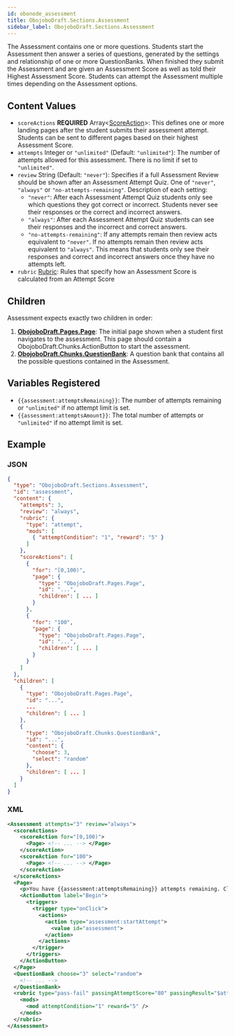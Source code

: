 ```yaml
---
id: obonode_assessment
title: ObojoboDraft.Sections.Assessment
sidebar_label: ObojoboDraft.Sections.Assessment
---
```


The Assessment contains one or more questions. Students start the Assessment then answer a series of questions, generated by the settings and relationship of one or more QuestionBanks. When finished they submit the Assessment and are given an Assessment Score as well as told their Highest Assessment Score. Students can attempt the Assessment multiple times depending on the Assessment options.

## Content Values

* `scoreActions` **REQUIRED** Array<[ScoreAction](content_scoreaction.md)>: This defines one or more landing pages after the student submits their assessment attempt. Students can be sent to different pages based on their highest Assessment Score.
* `attempts` Integer or `"unlimited"` (Default: `"unlimited"`): The number of attempts allowed for this assessment. There is no limit if set to `"unlimited"`.
* `review` String (Default: `"never"`): Specifies if a full Assessment Review should be shown after an Assessment Attempt Quiz. One of `"never"`, `"always"` or `"no-attempts-remaining"`. Description of each setting:
  * `"never"`: After each Assessment Attempt Quiz students only see which questions they got correct or incorrect. Students never see their responses or the correct and incorrect answers.
  * `"always"`: After each Assessment Attempt Quiz students can see their responses and the incorrect and correct answers.
  * `"no-attempts-remaining"`: If any attempts remain then review acts equivalent to `"never"`. If no attempts remain then review acts equivalent to `"always"`. This means that students only see their responses and correct and incorrect answers once they have no attempts left.
* `rubric` [Rubric](content_rubric.md): Rules that specify how an Assessment Score is calculated from an Attempt Score

## Children

Assessment expects exactly two children in order:

1.  [**ObojoboDraft.Pages.Page**](obonode_page.md): The initial page shown when a student first navigates to the assessment. This page should contain a ObojoboDraft.Chunks.ActionButton to start the assessment.
2.  [**ObojoboDraft.Chunks.QuestionBank**](obonode_questionbank.md): A question bank that contains all the possible questions contained in the Assessment.

## Variables Registered

* `{{assessment:attemptsRemaining}}`: The number of attempts remaining or `"unlimited"` if no attempt limit is set.
* `{{assessment:attemptsAmount}}`: The total number of attempts or `"unlimited"` if no attempt limit is set.

## Example

### JSON

```json
{
  "type": "ObojoboDraft.Sections.Assessment",
  "id": "assessment",
  "content": {
    "attempts": 3,
    "review": "always",
    "rubric": {
      "type": "attempt",
      "mods": [
        { "attemptCondition": "1", "reward": "5" }
      ]
    },
    "scoreActions": [
      {
        "for": "[0,100)",
        "page": {
          "type": "ObojoboDraft.Pages.Page",
          "id": "...",
          "children": [ ... ]
        }
      },
      {
        "for": "100",
        "page": {
          "type": "ObojoboDraft.Pages.Page",
          "id": "...",
          "children": [ ... ]
        }
      }
    ]
  },
  "children": [
    {
      "type": "ObojoboDraft.Pages.Page",
      "id": "...",
      ...
      "children": [ ... ]
    },
    {
      "type": "ObojoboDraft.Chunks.QuestionBank",
      "id": "...",
      "content": {
        "choose": 3,
        "select": "random"
      },
      "children": [ ... ]
    }
  ]
}
```

### XML

```xml
<Assessment attempts="3" review="always">
  <scoreActions>
    <scoreAction for="[0,100)">
      <Page> <!-- ... --> </Page>
    </scoreAction>
    <scoreAction for="100">
      <Page> <!-- ... --> </Page>
    </scoreAction>
  </scoreActions>
  <Page>
    <p>You have {{assessment:attemptsRemaining}} attempts remaining. Click begin below to attempt the assessment. Scoring a 100% will move you to the next module, otherwise you will have a chance to review the content and retake the assessment with different questions.</p>
    <ActionButton label="Begin">
      <triggers>
        <trigger type="onClick">
          <actions>
            <action type="assessment:startAttempt">
              <value id="assessment">
            </action>
          </actions>
        </trigger>
      </triggers>
    </ActionButton>
  </Page>
  <QuestionBank choose="3" select="random">
    <!-- ... -->
  </QuestionBank>
  <rubric type="pass-fail" passingAttemptScore="80" passingResult="$attempt_score" failingResult="0">
    <mods>
      <mod attemptCondition="1" reward="5" />
    </mods>
  </rubric>
</Assessment>
```
